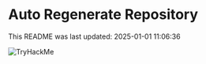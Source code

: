 # Auto Regenerate Repository

This README was last updated: 2025-01-01 11:06:36

 ![TryHackMe](https://tryhackme.com/badge/533634)